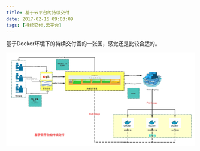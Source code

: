 ```yaml
---
title: 基于云平台的持续交付
date: 2017-02-15 09:03:09
tags: [持续交付,云平台]
---
```


基于Docker环境下的持续交付画的一张图，感觉还是比较合适的。

![](https://raw.githubusercontent.com/AngryTester/blog/master/CD.png)